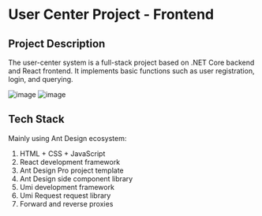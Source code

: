 # User Center Project - Frontend


## Project Description

The user-center system is a full-stack project based on .NET Core backend and React frontend. It implements basic functions such as user registration, login, and querying.

![image](https://github.com/Koksheng/usercenter-frontend/assets/33799735/6ecb2338-b881-46e5-8499-c17757b1750e)
![image](https://github.com/Koksheng/usercenter-frontend/assets/33799735/7a0cd2a1-c108-4d94-a367-2269e4f3d5af)

## Tech Stack
Mainly using Ant Design ecosystem:

1. HTML + CSS + JavaScript 
2. React development framework
3. Ant Design Pro project template
4. Ant Design side component library
5. Umi development framework
6. Umi Request request library
7. Forward and reverse proxies

